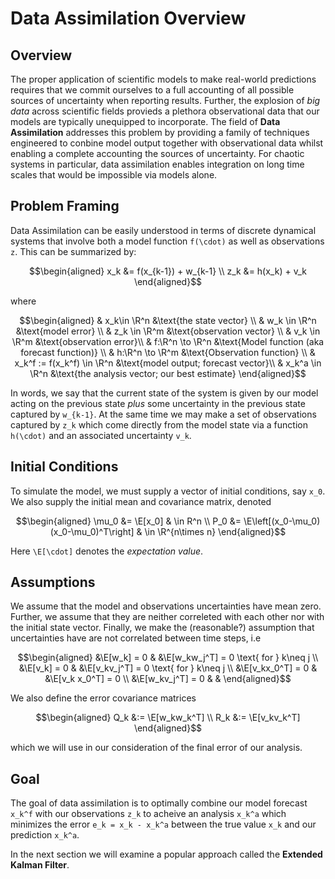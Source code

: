 # Data Assimilation Overview

## Overview

The proper application of scientific models to make real-world predictions requires that we commit ourselves to a full accounting of all possible sources of uncertainty when reporting results. Further, the explosion of *big data* across scientific fields provieds a plethora observational data that our models are typically unequipped to incorporate. The field of **Data Assimilation** addresses this problem by providing a family of techniques engineered to conbine model output together with observational data whilst enabling a complete accounting the sources of uncertainty. For chaotic systems in particular, data assimilation enables integration on long time scales that would be impossible via models alone. 

## Problem Framing
Data Assimilation can be easily understood in terms of discrete dynamical systems that involve both a model function ``f(\cdot)`` as well as observations ``z``. This can be summarized by: 
```math
\begin{aligned}
    x_k &= f(x_{k-1}) + w_{k-1} \\ 
    z_k &= h(x_k) + v_k
\end{aligned}
```
where 
```math
\begin{aligned}
    & x_k\in \R^n &\text{the state vector} \\ 
    & w_k \in \R^n &\text{model error} \\ 
    & z_k \in \R^m &\text{observation vector} \\ 
    & v_k \in \R^m &\text{observation error}\\ 
    & f:\R^n \to \R^n &\text{Model function (aka forecast function)} \\ 
    & h:\R^n \to \R^m &\text{Observation function} \\ 
    & x_k^f := f(x_k^f) \in \R^n &\text{model output; forecast vector}\\ 
    & x_k^a \in \R^n &\text{the analysis vector; our best estimate}
\end{aligned}
```

In words, we say that the current state of the system is given by our model acting on the previous state *plus* some uncertainty in the previous state captured by ``w_{k-1}``. At the same time we may make a set of observations captured by ``z_k`` which come directly from the model state via a function ``h(\cdot)`` and an associated uncertainty ``v_k``. 

## Initial Conditions 
To simulate the model, we must supply a vector of initial conditions, say ``x_0``. We also supply the initial mean and covariance matrix, denoted
```math
\begin{aligned}
    \mu_0 &= \E[x_0] & \in R^n \\
    P_0 &= \E\left[(x_0-\mu_0)(x_0-\mu_0)^T\right] & \in \R^{n\times n}
\end{aligned}
```

Here ``\E[\cdot]`` denotes the *expectation value*. 

## Assumptions 
We assume that the model and observations uncertainties have mean zero. Further, we assume that they are neither correleted with each other nor with the initial state vector. Finally, we make the (reasonable?) assumption that uncertainties have are not correlated between time steps, i.e 
```math
\begin{aligned}
    &\E[w_k] = 0 & &\E[w_kw_j^T] = 0 \text{ for } k\neq j \\ 
    &\E[v_k] = 0 & &\E[v_kv_j^T] = 0 \text{ for } k\neq j \\ 
    &\E[v_kx_0^T] = 0 & &\E[v_k x_0^T] = 0 \\ 
    &\E[w_kv_j^T] = 0 & & 
\end{aligned}
```

We also define the error covariance matrices 
```math
\begin{aligned}
    Q_k &:= \E[w_kw_k^T] \\ 
    R_k &:= \E[v_kv_k^T]
\end{aligned}
```
which we will use in our consideration of the final error of our analysis. 


## Goal 
The goal of data assimilation is to optimally combine our model forecast ``x_k^f`` with our observations ``z_k`` to acheive an analysis ``x_k^a`` which minimizes the error ``e_k = x_k - x_k^a`` between the true value ``x_k`` and our prediction ``x_k^a``. 

In the next section we will examine a popular approach called the **Extended Kalman Filter**.
